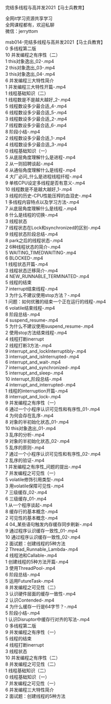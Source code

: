完结多线程与高并发2021【马士兵教育】

全网it学习资源共享学习<br>全网课程都有，欢迎私聊<br>微信：jerryttom<br>

msb014-完结多线程与高并发2021【马士兵教育】<br> 0 多线程第二版<br> 10 并发编程之有序性（二）<br> 1 this对象逸出_02-.mp4<br> 2 this对象逸出_03-.mp4<br> 3 this对象逸出_04-.mp4<br> 6 并发编程三大特性简介<br> 1 并发编程三大特性开篇-.mp4<br> 1 线程基础知识（二）<br> 1 线程数是不是越大越好_2-.mp4<br> 5 线程数设多少最合适_4-.mp4<br> 6 线程数设多少最合适_5-.mp4<br> 3 线程数设多少最合适_2-.mp4<br> 7 线程数设多少最合适_6-.mp4<br> 8 阶段小结-.mp4<br> 2 线程数设多少最合适_1-.mp4<br> 4 线程数设多少最合适_3-.mp4<br> 0 线程基础知识（一）<br> 5 从底层角度理解什么是进程-.mp4<br> 2 从一则招聘谈起-.mp4<br> 6 从通俗角度理解什么是线程-.mp4<br> 4 大厂必问_什么是进程线程纤程-.mp4<br> 9 单核CPU设定多线程是否有意义-.mp4<br> 10 线程数是不是越大越好_1-.mp4<br> 3 线程的历史-CPU性能压榨的血泪史-.mp4<br> 1 多线程内容特点以及学习方法-.mp4<br> 7 从底层角度理解什么是线程.-.mp4<br> 8 什么是线程的切换-.mp4<br> 3 线程状态<br> 7 线程状态在Lock和synchronized的区别-.mp4<br> 9 线程状态阶段总结-.mp4<br> 8 park之后的线程状态-.mp4<br> 2 6种线程状态的简介-.mp4<br> 5 WAITING_TIMEDWAITING-.mp4<br> 6 BLOCKED-.mp4<br> 1 线程状态开篇-.mp4<br> 3 线程状态迁移简介-.mp4<br> 4 NEW_RUNNABLE_TERMINATED-.mp4<br> 5 线程的结束<br> 7 interrupt结束线程-.mp4<br> 3 为什么不建议使用stop方法？-.mp4<br> 1 问题：如何优雅的结束一个正在运行的线程-.mp4<br> 6 volatile结束线程-.mp4<br> 8 阶段总结-.mp4<br> 4 suspend_resume-.mp4<br> 5 为什么不建议使用suspend_resume-.mp4<br> 2 使用stop方法结束线程-.mp4<br> 4 线程打断inerrupt<br> 2 线程打断3方法-.mp4<br> 9 interrupt_and_lockInterruptibly-.mp4<br> 3 interrupt_and_isInterrupted-.mp4<br> 6 interrupt_and_wait-.mp4<br> 7 interrupt_and_synchronized-.mp4<br> 5 interrupt_and_sleep-.mp4<br> 10 interrupt_阶段总结-.mp4<br> 4 interrupt_and_interrupted-.mp4<br> 1 线程的interruption开篇-.mp4<br> 8 interrupt_and_lock-.mp4<br> 9 并发编程之有序性（一）<br> 6 通过一个小程序认识可见性和有序性_01-.mp4<br> 4 为何会存在乱序-.mp4<br> 8 对象的半初始化状态_01-.mp4<br> 10 this对象逸出_01-.mp4<br> 3 乱序的分析-.mp4<br> 9 对象的半初始化状态_02-.mp4<br> 5 乱序的原则-.mp4<br> 7 通过一个小程序认识可见性和有序性_02-.mp4<br> 2 乱序的验证-.mp4<br> 1 并发编程之有序性_问题的提出-.mp4<br> 7 并发编程之可见性（一）<br> 5 volatile修饰引用类型-.mp4<br> 3 用volatile保障可见性-.mp4<br> 7 三级缓存_02-.mp4<br> 6 三级缓存_01-.mp4<br> 1 从一个程序谈起-.mp4<br> 8 缓存行的基本概念-.mp4<br> 2 可见性的基本概念-.mp4<br> 4 04_某些语句触发内存缓存同步刷新-.mp4<br> 9 通过程序认识缓存一致性_01-.mp4<br> 10 通过程序认识缓存一致性_02-.mp4<br> 2 面试题：创建线程的5种方法<br> 2 Thread_Runnable_Lambda-.mp4<br> 4 线程池和Callable-.mp4<br> 1 创建线程的5种方法开篇-.mp4<br> 3 使用ThreadPool-.mp4<br> 6 阶段总结-.mp4<br> 5 运用FutureTask-.mp4<br> 8 并发编程之可见性（二）<br> 3 认识硬件层面的缓存一致性-.mp4<br> 2 认识Contended-.mp4<br> 4 为什么缓存一行是64字节？-.mp4<br> 5 阶段小结-.mp4<br> 1 认识Disruptor中缓存行对齐的写法-.mp4<br> 0 多线程第二版<br> 9 并发编程之有序性（一）<br> 5 线程的结束<br> 4 线程打断inerrupt<br> 3 线程状态<br> 10 并发编程之有序性（二）<br> 8 并发编程之可见性（二）<br> 1 线程基础知识（二）<br> 0 线程基础知识（一）<br> 7 并发编程之可见性（一）<br> 6 并发编程三大特性简介<br> 2 面试题：创建线程的5种方法